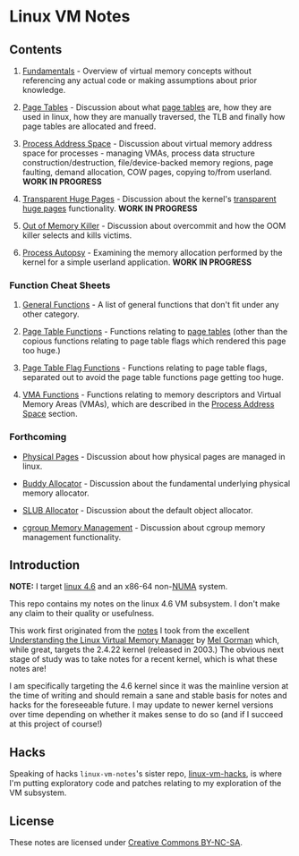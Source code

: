 # Linux VM Notes

## Contents

1. [Fundamentals][fundamentals] - Overview of virtual memory concepts without
   referencing any actual code or making assumptions about prior knowledge.

2. [Page Tables][page-tables] - Discussion about what [page tables][page-table]
   are, how they are used in linux, how they are manually traversed, the TLB and
   finally how page tables are allocated and freed.

3. [Process Address Space][process] - Discussion about virtual memory address
  space for processes - managing VMAs, process data structure
  construction/destruction, file/device-backed memory regions, page faulting,
  demand allocation, COW pages, copying to/from userland. __WORK IN PROGRESS__

4. [Transparent Huge Pages][trans-huge-pages] - Discussion about the kernel's
   [transparent huge pages][transhuge] functionality. __WORK IN PROGRESS__

5. [Out of Memory Killer][oom] - Discussion about overcommit and how the OOM
   killer selects and kills victims.

6. [Process Autopsy][autopsy] - Examining the memory allocation performed by the
   kernel for a simple userland application. __WORK IN PROGRESS__

### Function Cheat Sheets

1. [General Functions][funcs] - A list of general functions that don't fit under
   any other category.

2. [Page Table Functions][page-table-funcs] - Functions relating to
   [page tables][page-tables] (other than the copious functions relating to page
   table flags which rendered this page too huge.)

3. [Page Table Flag Functions][page-table-flag-funcs] - Functions relating to
   page table flags, separated out to avoid the page table functions page
   getting too huge.

4. [VMA Functions][vma-funcs] - Functions relating to memory descriptors and
   Virtual Memory Areas (VMAs), which are described in the
   [Process Address Space][process] section.

### Forthcoming

* [Physical Pages][physical] - Discussion about how physical pages are managed
  in linux.

* [Buddy Allocator][buddy] - Discussion about the fundamental underlying
  physical memory allocator.

* [SLUB Allocator][slub] - Discussion about the default object allocator.

* [cgroup Memory Management][cgroup] - Discussion about cgroup memory management
  functionality.

## Introduction

__NOTE:__ I target [linux 4.6][linux-4.6] and an x86-64 non-[NUMA][numa] system.

This repo contains my notes on the linux 4.6 VM subsystem. I don't make any
claim to their quality or usefulness.

This work first originated from the [notes][linux-gorman] I took from the
excellent [Understanding the Linux Virtual Memory Manager][amazon-gorman] by
[Mel Gorman][gorman] which, while great, targets the 2.4.22 kernel (released in
2003.) The obvious next stage of study was to take notes for a recent kernel,
which is what these notes are!

I am specifically targeting the 4.6 kernel since it was the mainline version at
the time of writing and should remain a sane and stable basis for notes and
hacks for the foreseeable future. I may update to newer kernel versions over
time depending on whether it makes sense to do so (and if I succeed at this
project of course!)

## Hacks

Speaking of hacks `linux-vm-notes`'s sister repo, [linux-vm-hacks][vm-hacks], is
where I'm putting exploratory code and patches relating to my exploration of the
VM subsystem.

## License

These notes are licensed under [Creative Commons BY-NC-SA][license].

[amazon-gorman]:http://www.amazon.co.uk/Understanding-Virtual-Memory-Manager-Perens/dp/0131453483
[gorman]:http://www.csn.ul.ie/~mel/blog/
[license]:http://creativecommons.org/licenses/by-nc-sa/4.0/
[linux-4.6]:https://github.com/torvalds/linux/tree/v4.6
[linux-gorman]:https://github.com/lorenzo-stoakes/linux-gorman-book-notes
[numa]:https://en.wikipedia.org/wiki/Non-uniform_memory_access
[page-table]:https://en.wikipedia.org/wiki/Page_table
[transhuge]:https://github.com/torvalds/linux/blob/v4.6/Documentation/vm/transhuge.txt
[vm-hacks]:https://github.com/lorenzo-stoakes/linux-vm-hacks

[autopsy]:sections/autopsy.md
[buddy]:sections/buddy.md
[cgroup]:sections/cgroup.md
[fundamentals]:sections/fundamentals.md
[trans-huge-pages]:sections/trans-huge-pages.md
[oom]:sections/oom.md
[page-tables]:sections/page-tables.md
[physical]:sections/physical.md
[process]:sections/process.md
[slub]:sections/slub.md

[funcs]:funcs/funcs.md
[page-table-flag-funcs]:funcs/page-table-flag-funcs.md
[page-table-funcs]:funcs/page-table-funcs.md
[vma-funcs]:funcs/vma-funcs.md
